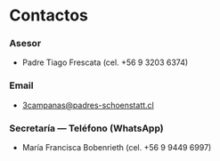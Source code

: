 # Contactos

### Asesor

* Padre Tiago Frescata \(cel. +56 9 3203 6374\)

### Email

* 3campanas@padres-schoenstatt.cl

### Secretaría — Teléfono \(WhatsApp\)

* María Francisca Bobenrieth \(cel. +56 9 9449 6997\)
